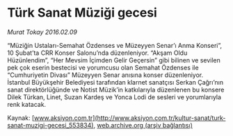 # Türk Sanat Müziği gecesi

*Murat Tokay 2016.02.09*

<div class="pNewsDetailMainContent ctx_content" itemprop="articleBody">
 <p>
  “Müziğin Ustaları-Semahat Özdenses ve Müzeyyen Senar’ı Anma Konseri”, 10 Şubat’ta CRR Konser Salonu’nda düzenleniyor. “Akşam Oldu Hüzünlendim”, “Her Mevsim İçimden Gelir Geçersin” gibi bilinen ve sevilen pek çok eserin bestecisi ve yorumcusu olan Semahat Özdenses ile “Cumhuriyetin Divası” Müzeyyen Senar anısına konser düzenleniyor. İstanbul Büyükşehir Belediyesi tarafından klarnet sanatçısı Serkan Çağrı’nın sanat direktörlüğünde ve Notist Müzik’in katkılarıyla düzenlenen bu konsere Dilek Türkan, Linet, Suzan Kardeş ve Yonca Lodi de sesleri ve yorumlarıyla renk katacak.
 </p>
</div>


Kaynak: [www.aksiyon.com.tr](http://www.aksiyon.com.tr/kultur-sanat/turk-sanat-muzigi-gecesi_553834), [web.archive.org (arşiv bağlantısı)](http://web.archive.org/web/20160210091616/http://www.aksiyon.com.tr/kultur-sanat/turk-sanat-muzigi-gecesi_553834)
